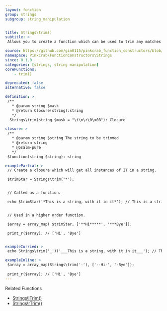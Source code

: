```yaml
---
layout: function
group: strings
subgroup: string_manipulation


title: Strings\trim()
subtitle: >
 Allows you to create a function which can be used to trim any matches from a mask. Trims the matching values from the start, end or both. These can either be used as part of a Higher Order Function such as array_map() or as part of a compiled/pipe function.

source: https://github.com/gin0115/pinkcrab_function_constructors/blob/master/src/strings.php#L443
namespace: PinkCrab\FunctionConstructors\Strings
since: 0.1.0
categories: [strings, string manipulation]
coreFunctions: 
    - trim()

deprecated: false
alternative: false

definition: >
 /**
   * @param string $mask
   * @return Closure(string):string
   */
  Strings\trim(string $mask = "\t\n\r\0\x0B"): Closure

closure: >
 /**
   * @param string $string The string to be trimmed
   * @return string
   * @psalm-pure
   */ 
 $function(string $string): string

examplePartial: >
 // Create a closure which will get all instances of IT in a string.

 $trimStar = Strings\trim('*'); 


 // Called as a function.

 echo $trimStar('*This is a string, with it in it*'); // This is a string, with it in it


 // Used in a higher order function.

 $array = array_map( $trimStar, ['**Hi*****', '***Bye']);

 print_r($array); // ['Hi', 'Bye']


exampleCurried: >
 echo Strings\trim('_')('___This is a string, with it in it___'); // This is a string, with it in it

exampleInline: >
 $array = array_map(Strings\trim('-'), ['--Hi-', '-Bye']);
 
 print_r($array); // ['Hi', 'Bye']
---
```


Related Functions
<ul>
  <!-- <li><a href="{{ site.url }}/strings/trim">Strings\trim()</a></li> -->
  <li><a href="{{ site.url }}/strings/lTrim">Strings\lTrim()</a></li>
  <li><a href="{{ site.url }}/strings/rTrim">Strings\rTrim()</a></li>
</ul>